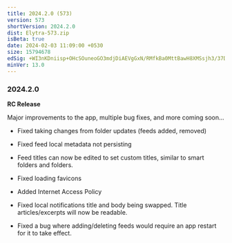 ```yaml
---
title: 2024.2.0 (573)
version: 573
shortVersion: 2024.2.0
dist: Elytra-573.zip
isBeta: true
date: 2024-02-03 11:09:00 +0530
size: 15794678
edSig: +WI3nKDniisp+OHcSOuneoGO3mdjDiAEVgGxN/RMfkBa0MttBawH8XMSsjh3/37D1FywFKTArL456/2JV7QwBw==
minVer: 13.0
---
```


### 2024.2.0

**RC Release**

Major improvements to the app, multiple bug fixes, and more coming soon...

- Fixed taking changes from folder updates (feeds added, removed)

- Fixed feed local metadata not persisting

- Feed titles can now be edited to set custom titles, similar to smart folders and folders.

- Fixed loading favicons

- Added Internet Access Policy

- Fixed local notifications title and body being swapped. Title articles/excerpts will now be readable.

- Fixed a bug where adding/deleting feeds would require an app restart for it to take effect.
